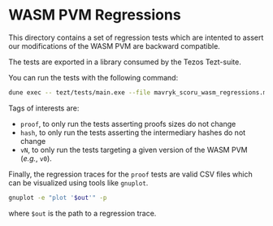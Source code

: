 # WASM PVM Regressions

This directory contains a set of regression tests which are intented to assert
our modifications of the WASM PVM are backward compatible.

The tests are exported in a library consumed by the Tezos Tezt-suite.

You can run the tests with the following command:

```bash
dune exec -- tezt/tests/main.exe --file mavryk_scoru_wasm_regressions.ml
```

Tags of interests are:

- `proof`, to only run the tests asserting proofs sizes do not change
- `hash`, to only run the tests asserting the intermediary hashes do not change
- `vN`, to only run the tests targeting a given version of the WASM PVM
  (*e.g.*, `v0`).

Finally, the regression traces for the `proof` tests are valid CSV files which
can be visualized using tools like `gnuplot`.

```bash
gnuplot -e "plot '$out'" -p
```

where `$out` is the path to a regression trace.
